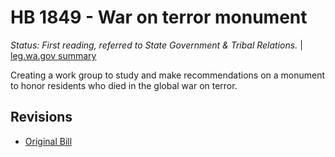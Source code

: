 # HB 1849 - War on terror monument
*Status: First reading, referred to State Government & Tribal Relations.* | [leg.wa.gov summary](https://app.leg.wa.gov/billsummary?BillNumber=1849&Year=2021)

Creating a work group to study and make recommendations on a monument to honor residents who died in the global war on terror.

## Revisions
* [Original Bill](1/)
